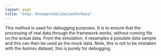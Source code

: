 ```yaml
---
layout: page
title: "Step: ResampleValidationForData"
---
```


This method is used for debugging purposes. It is to ensure that the processing of real data through the framework works, without running fits on the actual data. From the simulation, it resamples a possible data sample and this can then be used as the mock data. Note, this is not to be mistaken with the Asimov dataset, this is purely for debugging.